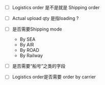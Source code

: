 * [ ] Logistics order 是不是就是 Shipping order
* [ ] Actual upload qty 是指loading ?

* [ ] 是否需要Shipping mode

  * By SEA  
  * By AIR  
  * By ROAD  
  * By Railway

* [ ] 是否需要“船号”之类的字段

* [ ] Logistics order是否需要 order by carrier



